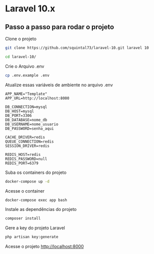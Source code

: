 # Laravel 10.x

## Passo a passo para rodar o projeto
Clone o projeto
```sh
git clone https://github.com/squintal73/laravel-10.git laravel 10
```
```sh
cd laravel-10/
```


Crie o Arquivo .env
```sh
cp .env.example .env
```

Atualize essas variáveis de ambiente no arquivo .env
```dosini
APP_NAME="Template"
APP_URL=http://localhost:8000

DB_CONNECTION=mysql
DB_HOST=mysql
DB_PORT=3306
DB_DATABASE=nome_db
DB_USERNAME=nome_usuario
DB_PASSWORD=senha_aqui

CACHE_DRIVER=redis
QUEUE_CONNECTION=redis
SESSION_DRIVER=redis

REDIS_HOST=redis
REDIS_PASSWORD=null
REDIS_PORT=6379
```


Suba os containers do projeto
```sh
docker-compose up -d
```


Acesse o container
```sh
docker-compose exec app bash
```


Instale as dependências do projeto
```sh
composer install
```


Gere a key do projeto Laravel
```sh
php artisan key:generate
```


Acesse o projeto
[http://localhost:8000](http://localhost:8000)
